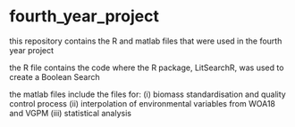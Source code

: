 # fourth_year_project

this repository contains the R and matlab files that were used in the fourth year project

the R file contains the code where the R package, LitSearchR, was used to create a Boolean Search

the matlab files include the files for: 
(i) biomass standardisation and quality control process 
(ii) interpolation of environmental variables from WOA18 and VGPM 
(iii) statistical analysis

